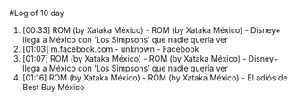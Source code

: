 #Log of 10 day

1. [00:33] ROM (by Xataka México) - ROM (by Xataka México) - Disney+ llega a México con ‘Los Simpsons’ que nadie quería ver
1. [01:03] m.facebook.com - unknown - Facebook
1. [01:07] ROM (by Xataka México) - ROM (by Xataka México) - Disney+ llega a México con ‘Los Simpsons’ que nadie quería ver
1. [01:16] ROM (by Xataka México) - ROM (by Xataka México) - El adiós de Best Buy México
